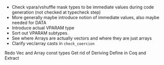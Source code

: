 
* Check vpara/vshuffle mask types to be immediate values during code generation (not checked at typecheck step)
* More generally maybe introduce notion of immediate values, also maybe needed for DATA
* Introduce actual VPARAM type
* Sort out VPARAM subtypes.
* See where Arrays are actually vectors and where they are just arrays
* Clarify vec/array casts in `check_coercion`



Redo Vec and Array const types
Get rid of Deriving
Define in Coq and Extract
